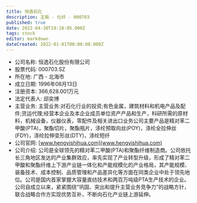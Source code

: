 ```yaml
---
title: 恒逸石化
description: 主板 - 化纤 - 000703
published: true
date: 2022-04-30T19:18:05.000Z
tags: stock
editor: markdown
dateCreated: 2022-01-01T00:00:00.000Z
---
```


- 公司名称: 恒逸石化股份有限公司
- 股票代码: 000703.SZ
- 所在地: 广西 - 北海市
- 成立日期: 1996年08月13日
- 注册资本: 366,628.001万元
- 法定代表人: 邱奕博
- 主营业务: 主营业务:对石化行业的投资;有色金属，建筑材料和机电产品及配件;货运代理;经营本企业及本企业成员单位资产产品和生产，科研所需的原材料，机械设备，仪器仪表，零配件及相关进出口业务公司主要产品是精对苯二甲酸(PTA)，聚酯切片，聚酯瓶片，涤纶预取向丝(POY)，涤纶全拉伸丝(FDY)，涤纶拉伸变形丝(DTY)，涤纶短纤
- 公司官网: [www.hengyishihua.com](www.hengyishihua.com)
- 公司介绍: 公司是全球领先的精对苯二甲酸(PTA)和聚酯纤维制造商。公司依托长三角地区发达的产业集群效应，率先实现了产业转型升级，形成了精对苯二甲酸和聚酯纤维上下游产业链一体化和产能规模化的产业格局，其产能规模、装备技术、成本控制、品质管理和产品差异化等方面在同类企业中处于领先地位。公司是国内首家掌握大容量直纺技术和两百万吨级PTA生产技术的企业。公司自成立以来，紧紧围绕“巩固、突出和提升主营业务竞争力”的战略方针，联合战略合作方实现优势互补，不断向石化产业链上游延伸。


